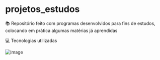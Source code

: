 # projetos_estudos
📚 Repositório feito com programas desenvolvidos para fins de estudos, colocando em prática algumas matérias já aprendidas

💻 Tecnologias utilizadas

![image](https://img.shields.io/badge/JavaScript-F7DF1E?style=for-the-badge&logo=javascript&logoColor=black)
